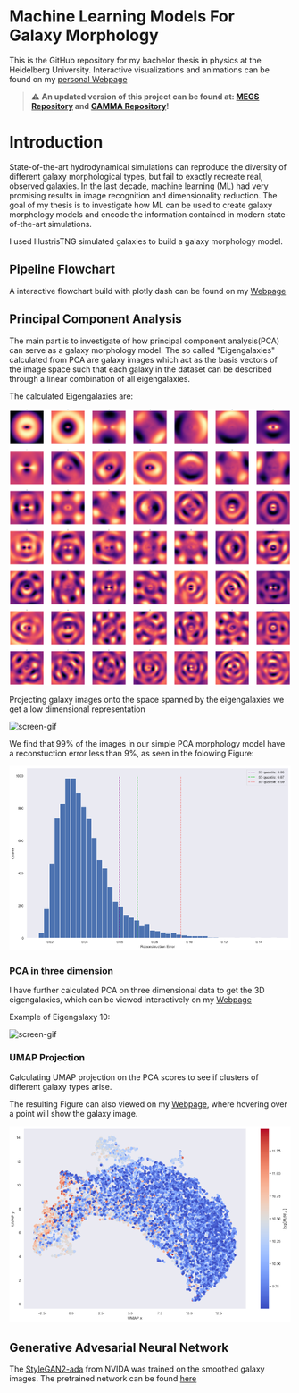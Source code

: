 # Machine Learning Models For Galaxy Morphology

This is the GitHub repository for my bachelor thesis in physics at the Heidelberg University. Interactive visualizations and animations can be found on my [personal  Webpage](https://www.cakir-ufuk.de/bachelor-thesis)

> :warning: **An updated version of this project can be found at: [MEGS Repository](https://github.com/ufuk-cakir/MEGS) and [GAMMA Repository](https://github.com/ufuk-cakir/GAMMA)!**

# Introduction
State-of-the-art hydrodynamical simulations can reproduce the diversity of different galaxy morphological types, but fail to exactly recreate real, observed galaxies.
In the last decade, machine learning (ML) had very promising results in image recognition and dimensionality reduction.
The goal of my thesis is to investigate how ML can be used to create galaxy morphology models and encode the information contained in modern state-of-the-art simulations.

I used IllustrisTNG simulated galaxies to build a galaxy morphology model.


## Pipeline Flowchart
A interactive flowchart build with plotly dash can be found on my [Webpage](https://www.cakir-ufuk.de/bachelor-thesis)


## Principal Component Analysis
The main part is to investigate of how principal component analysis(PCA) can serve as a galaxy morphology model. The so called "Eigengalaxies" calculated from PCA are galaxy images which act as the basis vectors of the image space such that each galaxy in the dataset can be described through a linear combination of all eigengalaxies.

The calculated Eigengalaxies are:

![Eigengalaxies 2D](results/plots/50Eigengalaxies.png)

Projecting galaxy images onto the space spanned by the eigengalaxies we get a low dimensional representation

![screen-gif](results/animations/5237.gif)

We find that 99% of the images in our simple PCA morphology model have a reconstuction error less than 9%, as seen in the folowing Figure:

![rec error](results/plots/reconstruction_error_histogram.png)

### PCA in three dimension

I have further calculated PCA on three dimensional data to get the 3D eigengalaxies, which can be viewed interactively on my [Webpage](https://www.cakir-ufuk.de/bachelor-thesis)

Example of Eigengalaxy 10:

![screen-gif](results/animations/eigen_10.gif)

### UMAP Projection
Calculating UMAP projection on the PCA scores to see if clusters of different galaxy types arise.

The resulting Figure can also viewed on my [Webpage](https://www.cakir-ufuk.de/bachelor-thesis), where hovering over a point will show the galaxy image.

![Umap](results/plots/umap_plot.png)
## Generative Advesarial Neural Network
The [StyleGAN2-ada](https://github.com/NVlabs/stylegan2-ada) from NVIDA was trained on the smoothed galaxy images. The pretrained network can be found [here](https://ufuk-bachelor-thesis.s3.eu-west-2.amazonaws.com/trained-galaxy-gan.pkl) 



